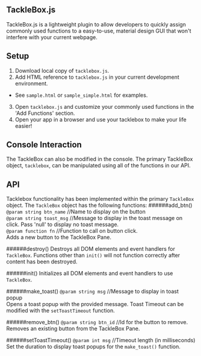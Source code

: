 ## TackleBox.js
TackleBox.js is a lightweight plugin to allow developers to quickly assign commonly used functions to a easy-to-use, material design GUI that won't interfere with your current webpage.

## Setup
1. Download local copy of `tacklebox.js`.
2. Add HTML reference to `tacklebox.js` in your current development environment.
 * See `sample.html` or `sample_simple.html` for examples.
3. Open `tacklebox.js` and customize your commonly used functions in the 'Add Functions' section.
4. Open your app in a browser and use your tacklebox to make your life easier!

## Console Interaction
The TackleBox can also be modified in the console. The primary TackleBox object, `tacklebox`, can be manipulated using all of the functions in our API.

## API
Tacklebox functionality has been implemented within the primary `TackleBox` object. The `TackleBox` object has the following functions:
######add_btn()
`@param string btn_name` //Name to display on the button <br>
`@param string toast_msg` //Message to display in the toast message on click. Pass 'null' to display no toast message. <br>
`@param function fn` //Function to call on button click. <br>
Adds a new button to the TackleBox Pane.

######destroy()
Destroys all DOM elements and event handlers for `TackleBox`. Functions other than `init()` will not function correctly after content has been destroyed.

######init()
Initializes all DOM elements and event handlers to use `TackleBox`.

######make_toast()
`@param string msg` //Message to display in toast popup <br>
Opens a toast popup with the provided message. Toast Timeout can be modified with the `setToastTimeout` function.

######remove_btn()
`@param string btn_id` //Id for the button to remove. <br>
Removes an existing button from the TackleBox Pane.

######setToastTimeout()
`@param int msg` //Timeout length (in milliseconds)<br>
Set the duration to display toast popups for the `make_toast()` function.
